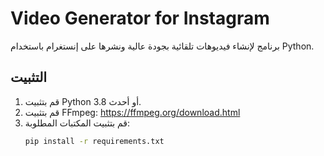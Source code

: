 # Video Generator for Instagram

برنامج لإنشاء فيديوهات تلقائية بجودة عالية ونشرها على إنستغرام باستخدام Python.

## التثبيت
1. قم بتثبيت Python 3.8 أو أحدث.
2. قم بتثبيت FFmpeg: https://ffmpeg.org/download.html
3. قم بتثبيت المكتبات المطلوبة:
   ```bash
   pip install -r requirements.txt

